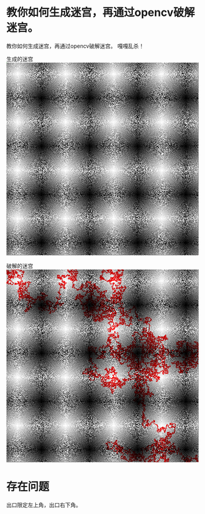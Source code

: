 # 教你如何生成迷宫，再通过opencv破解迷宫。

教你如何生成迷宫，再通过opencv破解迷宫。
嘎嘎乱杀！

生成的迷宫
![生成的迷宫](/1.png)

破解的迷宫
![破解成的迷宫](/2.png)

# 存在问题
出口限定左上角，出口右下角。
